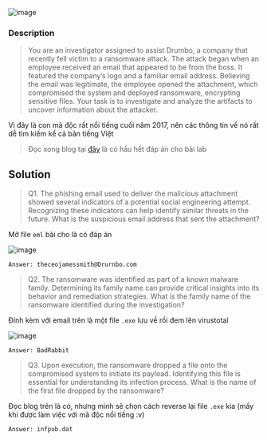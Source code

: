 ![image](https://github.com/user-attachments/assets/2831c018-3aa2-4eb4-af1a-81c266ada697)

### Description
> You are an investigator assigned to assist Drumbo, a company that recently fell victim to a ransomware attack. The attack began when an employee received an email that appeared to be from the boss. It featured the company’s logo and a familiar email address. Believing the email was legitimate, the employee opened the attachment, which compromised the system and deployed ransomware, encrypting sensitive files. Your task is to investigate and analyze the artifacts to uncover information about the attacker.

Vì đây là con mã độc rất nổi tiếng cuối năm 2017, nên các thông tin về nó rất dễ tìm kiếm kể cả bản tiếng Việt
> Đọc xong blog tại [đây](https://blogs.blackberry.com/en/2017/10/threat-spotlight-bad-rabbit-ransomware) là có hầu hết đáp án cho bài lab

## Solution

>Q1. The phishing email used to deliver the malicious attachment showed several indicators of a potential social engineering attempt. Recognizing these indicators can help identify similar threats in the future.
What is the suspicious email address that sent the attachment?

Mở file `eml` bài cho là có đáp án

![image](https://github.com/user-attachments/assets/12350b11-9ca7-42f7-a492-041e0b2626d9)

`Answer: theceojamessmith@Drurnbo.com`

>Q2. The ransomware was identified as part of a known malware family. Determining its family name can provide critical insights into its behavior and remediation strategies.
What is the family name of the ransomware identified during the investigation?

Đính kèm với email trên là một file `.exe` lưu về rồi đem lên virustotal

![image](https://github.com/user-attachments/assets/2f2ccb41-5133-498f-8428-fe106a66b9d2)

`Answer: BadRabbit`

>Q3. Upon execution, the ransomware dropped a file onto the compromised system to initiate its payload. Identifying this file is essential for understanding its infection process.
What is the name of the first file dropped by the ransomware?

Đọc blog trên là có, nhưng mình sẽ chọn cách reverse lại file  `.exe` kia (mấy khi được làm việc với mã độc nổi tiếng :v)




`Answer: infpub.dat`

